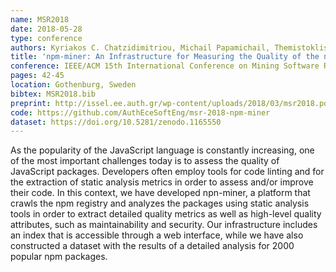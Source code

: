 ```yaml
---
name: MSR2018
date: 2018-05-28
type: conference
authors: Kyriakos C. Chatzidimitriou, Michail Papamichail, Themistoklis Diamantopoulos, Michail Tsapanos, and Andreas L. Symeonidis
title: 'npm-miner: An Infrastructure for Measuring the Quality of the npm Registry'
conference: IEEE/ACM 15th International Conference on Mining Software Repositories (MSR)
pages: 42-45
location: Gothenburg, Sweden
bibtex: MSR2018.bib
preprint: http://issel.ee.auth.gr/wp-content/uploads/2018/03/msr2018.pdf
code: https://github.com/AuthEceSoftEng/msr-2018-npm-miner
dataset: https://doi.org/10.5281/zenodo.1165550
---
```


As the popularity of the JavaScript language is constantly increasing, one of the most
important challenges today is to assess the quality of JavaScript packages. Developers
often employ tools for code linting and for the extraction of static analysis metrics
in order to assess and/or improve their code. In this context, we have developed
npn-miner, a platform that crawls the npm registry and analyzes the packages using
static analysis tools in order to extract detailed quality metrics as well as
high-level quality attributes, such as maintainability and security. Our infrastructure
includes an index that is accessible through a web interface, while we have also
constructed a dataset with the results of a detailed analysis for 2000 popular npm packages.
